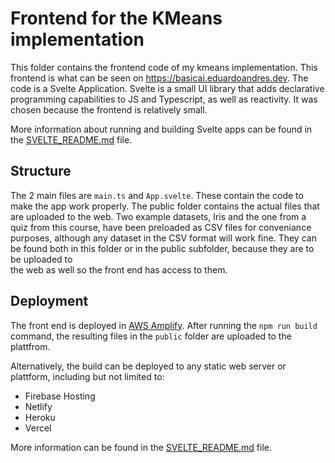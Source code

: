 # Frontend for the KMeans implementation

This folder contains the frontend code of my kmeans implementation. This frontend is what can be seen on https://basicai.eduardoandres.dev.
The code is a Svelte Application. Svelte is a small UI library that adds declarative programming capabilities to JS and Typescript, as well as
reactivity. It was chosen because the frontend is relatively small. 

More information about running and building Svelte apps can be found in the [SVELTE_README.md](https://github.com/eacp/kmeans-ai/blob/main/WebFront/SVELTE_README.md) 
file.

## Structure

The 2 main files are `main.ts` and `App.svelte`. These contain the code to make the app work properly. The public folder contains the actual 
files that are uploaded to the web. Two example datasets, Iris and the one from a quiz from this course, have been preloaded as CSV files for 
conveniance purposes, although 
any dataset in the CSV format will work fine. They can be found both in this folder or in the public subfolder, because they are to be uploaded to  
the web as well so the front end has access to them. 

## Deployment

The front end is deployed in [AWS Amplify](https://aws.amazon.com/es/amplify/hosting/). After running the `npm run build` command, the resulting files
in the `public` folder are uploaded to the plattfrom. 

Alternatively, the build can be deployed to any static web server or plattform, including but not limited to:

- Firebase Hosting
- Netlify
- Heroku
- Vercel

More information can be found in the [SVELTE_README.md](https://github.com/eacp/kmeans-ai/blob/main/WebFront/SVELTE_README.md) 
file.
